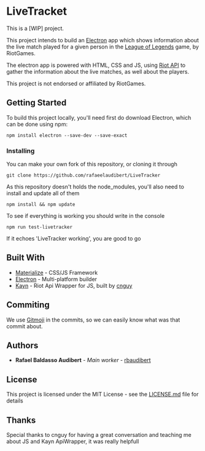 # LiveTracket

This is a [WIP] project.

This project intends to build an [Electron](https://electronjs.org/) app which shows information about the live match played for a given person in the [League of Legends](https://na.leagueoflegends.com/) game, by RiotGames.

The electron app is powered with HTML, CSS and JS, using [Riot API](https://developer.riotgames.com/) to gather the information about the live matches, as well about the players.

This project is not endorsed or affiliated by RiotGames.

## Getting Started

To build this project locally, you'll need first do download Electron, which can be done using npm:

```
npm install electron --save-dev --save-exact
```

### Installing

You can make your own fork of this repository, or cloning it through

```
git clone https://github.com/rafaeelaudibert/LiveTracker
```

As this repository doesn't holds the node_modules, you'll also need to install and update all of them

```
npm install && npm update
```

To see if everything is working you should write in the console
```
npm run test-livetracker
```

If it echoes 'LiveTracker working', you are good to go

## Built With

* [Materialize](http://materializecss.com/) - CSS/JS Framework
* [Electron](https://electronjs.org/) - Multi-platform builder
* [Kayn](https://github.com/cnguy/kayn) - Riot Api Wrapper for JS, built by [cnguy](https://github.com/cnguy)

## Commiting

We use [Gitmoji](https://gitmoji.carloscuesta.me/) in the commits, so we can easily know what was that commit about.

## Authors

* **Rafael Baldasso Audibert** - *Main worker* - [rbaudibert](https://github.com/rafaeelaudibert)

## License

This project is licensed under the MIT License - see the [LICENSE.md](LICENSE.md) file for details

## Thanks

Special thanks to cnguy for having a great conversation and teaching me about JS and Kayn ApiWrapper, it was really helpfull
